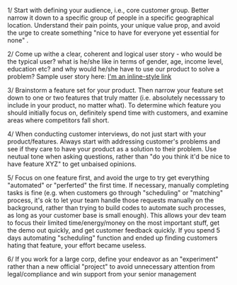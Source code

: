 1/ Start with defining your audience, i.e., core customer group.  Better narrow it down to a specific group of people in a specific geographical location. Understand their pain points, your unique value prop, and avoid the urge to create something "nice to have for everyone yet essential for none" .  

2/ Come up withe a clear, coherent and logical user story -  who would be the typical user? what is he/she like  in terms of gender, age, income level, education etc?  and why would he/she have to use our product to solve a problem? Sample user story here: [I'm an inline-style link](http://www.mountaingoatsoftware.com/agile/user-stories)

3/ Brainstorm a feature set for your product. Then narrow your feature set down to one or two features that truly matter (i.e. absolutely necesssary to include in your product, no matter what). To determine which feature you should initially focus on, definitely spend time with customers, and examine areas where competitors fall short. 

4/ When conducting customer interviews, do not just start with your product/features. Always start with addressing customer's problems and see if they care to have your product as a solution to their problem.  Use neutual tone when asking questions, rather than "do you think it'd be nice to have feature XYZ" to get unbaised opinions. 

5/ Focus on one feature first, and avoid the urge to try get everything "automated" or "perferted" the first time.  If necessary, manually completing tasks is fine (e.g.  when customers go through "scheduling" or "matching" process,  it's ok to let your team handle those requests manually on the background, rather than trying to build codes to automate such processes, as long as your customer base is small enough). This allows your dev team to focus their limited time/energy/money on the most important stuff, get the demo out quickly, and get customer feedback quickly.  If you spend 5 days automating "scheduling" function and ended up finding customers hating that feature, your effort became useless. 

6/ If you work for a large corp, define your endeavor as an "experiment" rather than a new official "project" to avoid unnecessary attention from legal/compliance and win support from your senior management 


